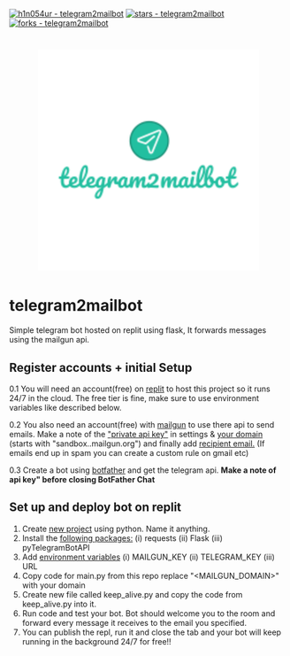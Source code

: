 [![h1n054ur - telegram2mailbot](https://img.shields.io/static/v1?label=h1n054ur&message=telegram2mailbot&color=blue&logo=github)](https://github.com/h1n054ur/telegram2mailbot)
[![stars - telegram2mailbot](https://img.shields.io/github/stars/h1n054ur/telegram2mailbot?style=social)](https://github.com/h1n054ur/telegram2mailbot)
[![forks - telegram2mailbot](https://img.shields.io/github/forks/h1n054ur/telegram2mailbot?style=social)](https://github.com/h1n054ur/telegram2mailbot)

<h1 align="center">
	<img width="400" src="telegram2mailbot-logo.png" alt="telegram2mailbot">
</h1>

# telegram2mailbot

Simple telegram bot hosted on replit using flask, It forwards messages using the mailgun api.

## Register accounts + initial Setup

0.1 You will need an account(free) on <a target="_blank" rel="noopener noreferrer" href="https://replit.com/signup?from=landing">replit</a>  to host this project so it runs 24/7 in the cloud. The free tier is fine, make sure to use environment variables like described below.

0.2 You also need an account(free) with <a target="_blank" rel="noopener noreferrer" href="https://signup.mailgun.com/new/signup">mailgun</a> to use there api to send emails. Make a note of the <a target="_blank" rel="noopener noreferrer" href="https://i.ibb.co/bzg4RwR/tbot6.png">"private api key"</a> in settings &  <a target="_blank" rel="noopener noreferrer" href="https://i.ibb.co/870RhSY/tbot.png">your domain</a> (starts with "sandbox..mailgun.org") and finally add <a target="_blank" rel="noopener noreferrer" href="https://i.ibb.co/vXQXStr/tbot2.png">recipient email.</a> (If emails end up in spam you can create a custom rule on gmail etc)

0.3 Create a bot using <a target="_blank" rel="noopener noreferrer" href="https://t.me/BotFather">botfather</a> and get the telegram api. **Make a note of api key" before closing BotFather Chat**

## Set up and deploy bot on replit

1. Create <a target="_blank" rel="noopener noreferrer" href="https://i.ibb.co/yqFhsFH/tbot3.png">new project</a> using python. Name it anything.
2. Install the <a target="_blank" rel="noopener noreferrer" href="https://i.ibb.co/StGBtL8/tbot4.png">following packages:</a> (i) requests (ii) Flask (iii) pyTelegramBotAPI
3. Add <a target="_blank" rel="noopener noreferrer" href="https://i.ibb.co/vVHb7LV/tbot5.png">environment variables</a> (i) MAILGUN_KEY (ii) TELEGRAM_KEY (iii) URL
4. Copy code for main.py from this repo replace "<MAILGUN_DOMAIN>" with your domain
5. Create new file called keep_alive.py and copy the code from keep_alive.py into it.
6. Run code and test your bot. Bot should welcome you to the room and forward every message it receives to the email you specified.
7. You can publish the repl, run it and close the tab and your bot will keep running in the background 24/7 for free!!
